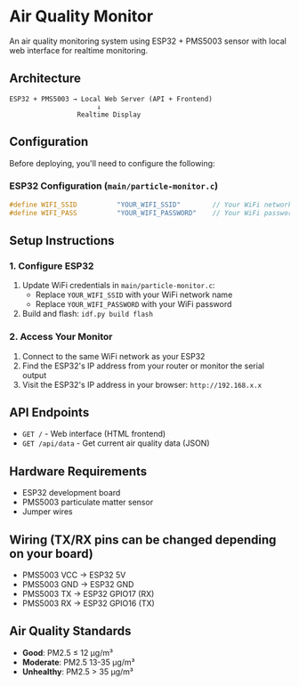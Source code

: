 # Air Quality Monitor

An air quality monitoring system using ESP32 + PMS5003 sensor with local web interface for realtime monitoring.

## Architecture

```
ESP32 + PMS5003 → Local Web Server (API + Frontend)
                      ↓
                 Realtime Display
```

## Configuration

Before deploying, you'll need to configure the following:

### ESP32 Configuration (`main/particle-monitor.c`)
```c
#define WIFI_SSID          "YOUR_WIFI_SSID"        // Your WiFi network name
#define WIFI_PASS          "YOUR_WIFI_PASSWORD"    // Your WiFi password
```

## Setup Instructions

### 1. Configure ESP32

1. Update WiFi credentials in `main/particle-monitor.c`:
   - Replace `YOUR_WIFI_SSID` with your WiFi network name
   - Replace `YOUR_WIFI_PASSWORD` with your WiFi password
2. Build and flash: `idf.py build flash`

### 2. Access Your Monitor

1. Connect to the same WiFi network as your ESP32
2. Find the ESP32's IP address from your router or monitor the serial output
3. Visit the ESP32's IP address in your browser: `http://192.168.x.x`

## API Endpoints

- `GET /` - Web interface (HTML frontend)
- `GET /api/data` - Get current air quality data (JSON)

## Hardware Requirements

- ESP32 development board
- PMS5003 particulate matter sensor
- Jumper wires

## Wiring (TX/RX pins can be changed depending on your board)

- PMS5003 VCC → ESP32 5V
- PMS5003 GND → ESP32 GND
- PMS5003 TX → ESP32 GPIO17 (RX)
- PMS5003 RX → ESP32 GPIO16 (TX)

## Air Quality Standards

- **Good**: PM2.5 ≤ 12 μg/m³
- **Moderate**: PM2.5 13-35 μg/m³
- **Unhealthy**: PM2.5 > 35 μg/m³
